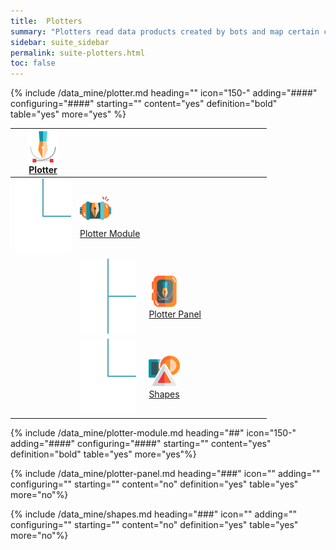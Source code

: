 ```yaml
---
title:  Plotters
summary: "Plotters read data products created by bots and map certain coordinate points to use them as vertices for polygons, which are assigned styles to create graphic representations of the underlying data."
sidebar: suite_sidebar
permalink: suite-plotters.html
toc: false
---
```


{% include /data_mine/plotter.md heading="" icon="150-" adding="####" configuring="####" starting="" content="yes" definition="bold" table="yes" more="yes" %}

<table class='hierarchyTable'><thead><tr><th><a href='#plotter' data-toggle='tooltip' data-original-title='{{site.data.data_mine.plotter}}'><img src='images/icons/plotter.png' /><br />Plotter</a></th><th></th><th></th><th></th><th></th><th></th><th></th><th></th><th></th><th></th></tr></thead><tbody>
<tr><td><img src='images/icons/tree-connector-elbow.png' /></td><td><a href='#plotter-module' data-toggle='tooltip' data-original-title='{{site.data.data_mine.plotter_module}}'><img src='images/icons/plotter-module.png' /><br />Plotter Module</a></td><td></td><td></td><td></td><td></td><td></td><td></td><td></td></tr>
<tr><td></td><td><img src='images/icons/tree-connector-fork.png' /></td><td><a href='#plotter-panel' data-toggle='tooltip' data-original-title='{{site.data.data_mine.plotter_panel}}'><img src='images/icons/plotter-panel.png' /><br />Plotter Panel</a></td><td></td><td></td><td></td><td></td><td></td><td></td></tr>
<tr><td></td><td><img src='images/icons/tree-connector-elbow.png' /></td><td><a href='#shapes' data-toggle='tooltip' data-original-title='{{site.data.data_mine.shapes}}'><img src='images/icons/shapes.png' /><br />Shapes</a></td><td></td><td></td><td></td><td></td><td></td><td></td></tr></tbody></table>


{% include /data_mine/plotter-module.md heading="##" icon="150-" adding="####" configuring="####" starting="" content="yes" definition="bold" table="yes" more="yes"%}

{% include /data_mine/plotter-panel.md heading="###" icon="" adding="" configuring="" starting="" content="no" definition="yes" table="yes" more="no"%}

{% include /data_mine/shapes.md heading="###" icon="" adding="" configuring="" starting="" content="no" definition="yes" table="yes" more="no"%}
